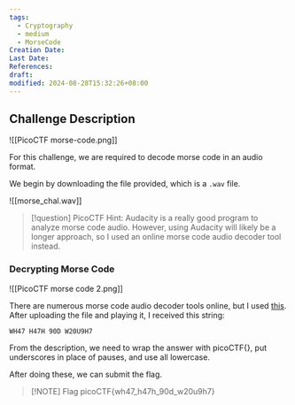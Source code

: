 ```yaml
---
tags:
  - Cryptography
  - medium
  - MorseCode
Creation Date: 
Last Date: 
References: 
draft: 
modified: 2024-08-28T15:32:26+08:00
---
```

## Challenge Description
![[PicoCTF morse-code.png]]

For this challenge, we are required to decode morse code in an audio format. 

We begin by downloading the file provided, which is a `.wav` file.

![[morse_chal.wav]]

>[!question] PicoCTF Hint: Audacity is a really good program to analyze morse code audio.
>However, using Audacity will likely be a longer approach, so I used an online morse code audio decoder tool instead.
### Decrypting Morse Code
![[PicoCTF morse code 2.png]]

There are numerous morse code audio decoder tools online, but I used [this](https://databorder.com/transfer/morse-sound-receiver/). 
After uploading the file and playing it, I received this string:
```
WH47 H47H 90D W20U9H7
```

From the description, we need to wrap the answer with picoCTF{}, put underscores in place of pauses, and use all lowercase.

After doing these, we can submit the flag.

>[!NOTE] Flag
>picoCTF{wh47_h47h_90d_w20u9h7}
